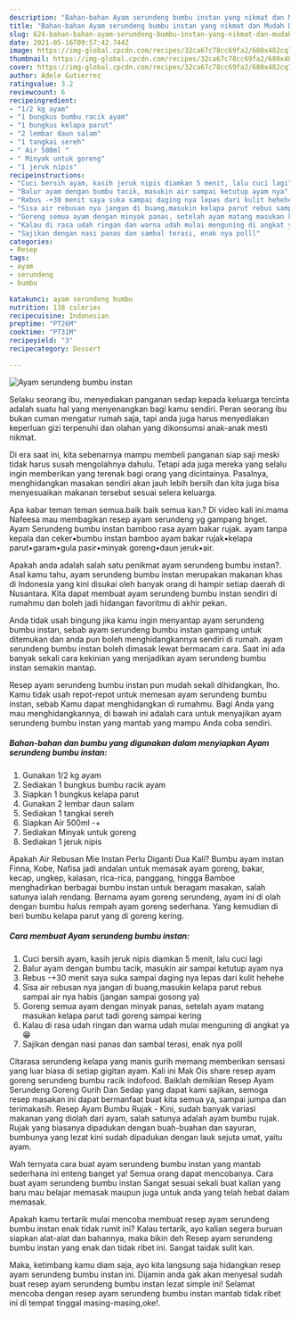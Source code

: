 ```yaml
---
description: "Bahan-bahan Ayam serundeng bumbu instan yang nikmat dan Mudah Dibuat"
title: "Bahan-bahan Ayam serundeng bumbu instan yang nikmat dan Mudah Dibuat"
slug: 624-bahan-bahan-ayam-serundeng-bumbu-instan-yang-nikmat-dan-mudah-dibuat
date: 2021-05-16T09:57:42.744Z
image: https://img-global.cpcdn.com/recipes/32ca67c78cc69fa2/680x482cq70/ayam-serundeng-bumbu-instan-foto-resep-utama.jpg
thumbnail: https://img-global.cpcdn.com/recipes/32ca67c78cc69fa2/680x482cq70/ayam-serundeng-bumbu-instan-foto-resep-utama.jpg
cover: https://img-global.cpcdn.com/recipes/32ca67c78cc69fa2/680x482cq70/ayam-serundeng-bumbu-instan-foto-resep-utama.jpg
author: Adele Gutierrez
ratingvalue: 3.2
reviewcount: 6
recipeingredient:
- "1/2 kg ayam"
- "1 bungkus bumbu racik ayam"
- "1 bungkus kelapa parut"
- "2 lembar daun salam"
- "1 tangkai sereh"
- " Air 500ml "
- " Minyak untuk goreng"
- "1 jeruk nipis"
recipeinstructions:
- "Cuci bersih ayam, kasih jeruk nipis diamkan 5 menit, lalu cuci lagi"
- "Balur ayam dengan bumbu tacik, masukin air sampai ketutup ayam nya"
- "Rebus -+30 menit saya suka sampai daging nya lepas dari kulit hehehe"
- "Sisa air rebusan nya jangan di buang,masukin kelapa parut rebus sampai air nya habis (jangan sampai gosong ya)"
- "Goreng semua ayam dengan minyak panas, setelah ayam matang masukan kelapa parut tadi goreng sampai kering"
- "Kalau di rasa udah ringan dan warna udah mulai menguning di angkat ya 😁"
- "Sajikan dengan nasi panas dan sambal terasi, enak nya polll"
categories:
- Resep
tags:
- ayam
- serundeng
- bumbu

katakunci: ayam serundeng bumbu 
nutrition: 138 calories
recipecuisine: Indonesian
preptime: "PT26M"
cooktime: "PT31M"
recipeyield: "3"
recipecategory: Dessert

---
```



![Ayam serundeng bumbu instan](https://img-global.cpcdn.com/recipes/32ca67c78cc69fa2/680x482cq70/ayam-serundeng-bumbu-instan-foto-resep-utama.jpg)

Selaku seorang ibu, menyediakan panganan sedap kepada keluarga tercinta adalah suatu hal yang menyenangkan bagi kamu sendiri. Peran seorang ibu bukan cuman mengatur rumah saja, tapi anda juga harus menyediakan keperluan gizi terpenuhi dan olahan yang dikonsumsi anak-anak mesti nikmat.

Di era  saat ini, kita sebenarnya mampu membeli panganan siap saji meski tidak harus susah mengolahnya dahulu. Tetapi ada juga mereka yang selalu ingin memberikan yang terenak bagi orang yang dicintainya. Pasalnya, menghidangkan masakan sendiri akan jauh lebih bersih dan kita juga bisa menyesuaikan makanan tersebut sesuai selera keluarga. 

Apa kabar teman teman semua.baik baik semua kan.? Di video kali ini.mama Nafeesa mau membagikan resep ayam serundeng yg gampang bnget. Ayam Serundeng bumbu instan bamboo rasa ayam bakar rujak. ayam tanpa kepala dan ceker•bumbu instan bamboo ayam bakar rujak•kelapa parut•garam•gula pasir•minyak goreng•daun jeruk•air.

Apakah anda adalah salah satu penikmat ayam serundeng bumbu instan?. Asal kamu tahu, ayam serundeng bumbu instan merupakan makanan khas di Indonesia yang kini disukai oleh banyak orang di hampir setiap daerah di Nusantara. Kita dapat membuat ayam serundeng bumbu instan sendiri di rumahmu dan boleh jadi hidangan favoritmu di akhir pekan.

Anda tidak usah bingung jika kamu ingin menyantap ayam serundeng bumbu instan, sebab ayam serundeng bumbu instan gampang untuk ditemukan dan anda pun boleh menghidangkannya sendiri di rumah. ayam serundeng bumbu instan boleh dimasak lewat bermacam cara. Saat ini ada banyak sekali cara kekinian yang menjadikan ayam serundeng bumbu instan semakin mantap.

Resep ayam serundeng bumbu instan pun mudah sekali dihidangkan, lho. Kamu tidak usah repot-repot untuk memesan ayam serundeng bumbu instan, sebab Kamu dapat menghidangkan di rumahmu. Bagi Anda yang mau menghidangkannya, di bawah ini adalah cara untuk menyajikan ayam serundeng bumbu instan yang mantab yang mampu Anda coba sendiri.

<!--inarticleads1-->

##### Bahan-bahan dan bumbu yang digunakan dalam menyiapkan Ayam serundeng bumbu instan:

1. Gunakan 1/2 kg ayam
1. Sediakan 1 bungkus bumbu racik ayam
1. Siapkan 1 bungkus kelapa parut
1. Gunakan 2 lembar daun salam
1. Sediakan 1 tangkai sereh
1. Siapkan  Air 500ml -+
1. Sediakan  Minyak untuk goreng
1. Sediakan 1 jeruk nipis


Apakah Air Rebusan Mie Instan Perlu Diganti Dua Kali? Bumbu ayam instan Finna, Kobe, Nafisa jadi andalan untuk memasak ayam goreng, bakar, kecap, ungkep, kalasan, rica-rica, panggang, hingga Bamboe menghadirkan berbagai bumbu instan untuk beragam masakan, salah satunya ialah rendang. Bernama ayam goreng serundeng, ayam ini di olah dengan bumbu halus rempah ayam goreng sederhana. Yang kemudian di beri bumbu kelapa parut yang di goreng kering. 

<!--inarticleads2-->

##### Cara membuat Ayam serundeng bumbu instan:

1. Cuci bersih ayam, kasih jeruk nipis diamkan 5 menit, lalu cuci lagi
1. Balur ayam dengan bumbu tacik, masukin air sampai ketutup ayam nya
1. Rebus -+30 menit saya suka sampai daging nya lepas dari kulit hehehe
1. Sisa air rebusan nya jangan di buang,masukin kelapa parut rebus sampai air nya habis (jangan sampai gosong ya)
1. Goreng semua ayam dengan minyak panas, setelah ayam matang masukan kelapa parut tadi goreng sampai kering
1. Kalau di rasa udah ringan dan warna udah mulai menguning di angkat ya 😁
1. Sajikan dengan nasi panas dan sambal terasi, enak nya polll


Citarasa serundeng kelapa yang manis gurih memang memberikan sensasi yang luar biasa di setiap gigitan ayam. Kali ini Mak Ois share resep ayam goreng serundeng bumbu racik indofood. Baiklah demikian Resep Ayam Serundeng Goreng Gurih Dan Sedap yang dapat kami sajikan, semoga resep masakan ini dapat bermanfaat buat kita semua ya, sampai jumpa dan terimakasih. Resep Ayam Bumbu Rujak - Kini, sudah banyak variasi makanan yang diolah dari ayam, salah satunya adalah ayam bumbu rujak. Rujak yang biasanya dipadukan dengan buah-buahan dan sayuran, bumbunya yang lezat kini sudah dipadukan dengan lauk sejuta umat, yaitu ayam. 

Wah ternyata cara buat ayam serundeng bumbu instan yang mantab sederhana ini enteng banget ya! Semua orang dapat mencobanya. Cara buat ayam serundeng bumbu instan Sangat sesuai sekali buat kalian yang baru mau belajar memasak maupun juga untuk anda yang telah hebat dalam memasak.

Apakah kamu tertarik mulai mencoba membuat resep ayam serundeng bumbu instan enak tidak rumit ini? Kalau tertarik, ayo kalian segera buruan siapkan alat-alat dan bahannya, maka bikin deh Resep ayam serundeng bumbu instan yang enak dan tidak ribet ini. Sangat taidak sulit kan. 

Maka, ketimbang kamu diam saja, ayo kita langsung saja hidangkan resep ayam serundeng bumbu instan ini. Dijamin anda gak akan menyesal sudah buat resep ayam serundeng bumbu instan lezat simple ini! Selamat mencoba dengan resep ayam serundeng bumbu instan mantab tidak ribet ini di tempat tinggal masing-masing,oke!.

